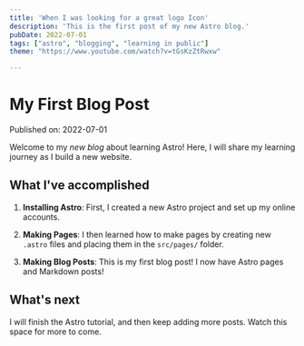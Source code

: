 ```yaml
---
title: 'When I was looking for a great logo Icon'
description: 'This is the first post of my new Astro blog.'
pubDate: 2022-07-01
tags: ["astro", "blogging", "learning in public"]
theme: "https://www.youtube.com/watch?v=tGsKzZtRwxw"

---
```

# My First Blog Post

Published on: 2022-07-01

Welcome to my _new blog_ about learning Astro! Here, I will share my learning journey as I build a new website.

## What I've accomplished

1. **Installing Astro**: First, I created a new Astro project and set up my online accounts.

2. **Making Pages**: I then learned how to make pages by creating new `.astro` files and placing them in the `src/pages/` folder.

3. **Making Blog Posts**: This is my first blog post! I now have Astro pages and Markdown posts!

## What's next 

I will finish the Astro tutorial, and then keep adding more posts. Watch this space for more to come.